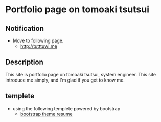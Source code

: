 # Portfolio page on tomoaki tsutsui

## Notification

- Move to following page.
  - <http://tutttuwi.me>

## Description

This site is portfolio page on tomoaki tsutsui, system engineer.
This site introduce me simply, and I'm glad if you get to know me.

## templete

- using the following templete powered by bootstrap
  - [bootstrap theme resume](https://startbootstrap.com/themes/resume/)
